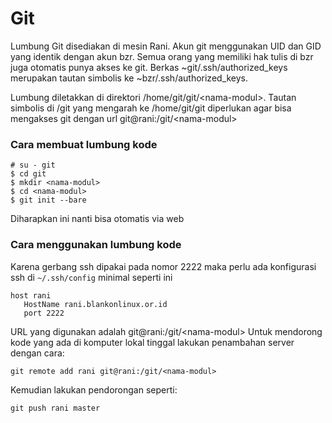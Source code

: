 # Git

Lumbung Git disediakan di mesin Rani. Akun git menggunakan UID dan GID yang
identik dengan akun bzr. Semua orang yang memiliki hak tulis di bzr juga
otomatis punya akses ke git. Berkas ~git/.ssh/authorized_keys merupakan tautan
simbolis ke ~bzr/.ssh/authorized_keys.

Lumbung diletakkan di direktori /home/git/git/<nama-modul\>. Tautan simbolis di
/git yang mengarah ke /home/git/git diperlukan agar bisa mengakses git dengan
url git@rani:/git/<nama-modul\>

### Cara membuat lumbung kode

```
# su - git
$ cd git
$ mkdir <nama-modul>
$ cd <nama-modul>
$ git init --bare
```

Diharapkan ini nanti bisa otomatis via web

### Cara menggunakan lumbung kode
Karena gerbang ssh dipakai pada nomor 2222 maka perlu ada konfigurasi ssh di
`~/.ssh/config` minimal seperti ini

```
host rani
   HostName rani.blankonlinux.or.id
   port 2222
```

URL yang digunakan adalah git@rani:/git/<nama-modul\>
Untuk mendorong kode yang ada di komputer lokal tinggal lakukan penambahan
server dengan cara:

`git remote add rani git@rani:/git/<nama-modul>`

Kemudian lakukan pendorongan seperti:

`git push rani master`
